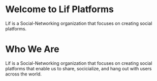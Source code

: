 # Welcome to Lif Platforms
Lif is a Social-Networking organization that focuses on creating social platforms.

# Who We Are
Lif is a Social-Networking organization that focuses on creating social platforms that enable us to share, socicialize, and hang out with users across the world. 
